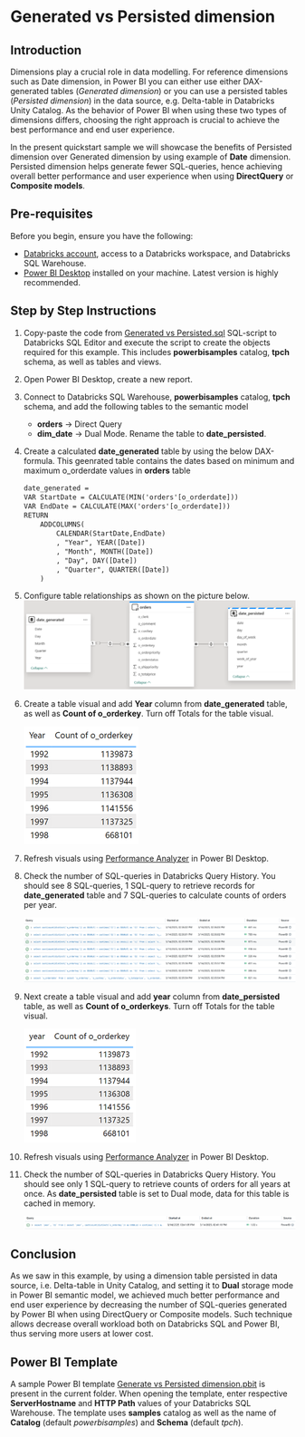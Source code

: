 # Generated vs Persisted dimension
## Introduction
Dimensions play a crucial role in data modelling. For reference dimensions such as Date dimension, in Power BI you can either use either DAX-generated tables (*Generated dimension*) or you can use a persisted tables (*Persisted dimension*) in the data source, e.g. Delta-table in Databricks Unity Catalog. As the behavior of Power BI when using these two types of dimensions differs, choosing the right approach is crucial to achieve the best performance and end user experience. 

In the present quickstart sample we will showcase the benefits of Persisted dimension over Generated dimension by using example of **Date** dimension. Persisted dimension helps generate fewer SQL-queries, hence achieving overall better performance and user experience when using **DirectQuery** or **Composite models**.


## Pre-requisites

Before you begin, ensure you have the following:

- [Databricks account](https://databricks.com/), access to a Databricks workspace, and Databricks SQL Warehouse. 
- [Power BI Desktop](https://powerbi.microsoft.com/desktop/) installed on your machine. Latest version is highly recommended.

  
## Step by Step Instructions
1. Copy-paste the code from [Generated vs Persisted.sql](./Generated%20vs%20Persisted%20dimension.sql) SQL-script to Databricks SQL Editor and execute the script to create the objects required for this example. This includes **powerbisamples** catalog, **tpch** schema, as well as tables and views.
   
2. Open Power BI Desktop, create a new report.
   
3. Connect to Databricks SQL Warehouse, **powerbisamples** catalog, **tpch** schema, and add the following tables to the semantic model
    - **orders** → Direct Query 
    - **dim_date** → Dual Mode. Rename the table to **date_persisted**.
      
4. Create a calculated **date_generated** table by using the below DAX-formula. This geenrated table contains the dates based on minimum and maximum o_orderdate values in **orders** table
    ```
    date_generated = 
    VAR StartDate = CALCULATE(MIN('orders'[o_orderdate]))
    VAR EndDate = CALCULATE(MAX('orders'[o_orderdate]))
    RETURN 
        ADDCOLUMNS(
            CALENDAR(StartDate,EndDate)
            , "Year", YEAR([Date])
            , "Month", MONTH([Date])
            , "Day", DAY([Date])
            , "Quarter", QUARTER([Date])
        )
    ```

5. Configure table relationships as shown on the picture below.
![Data model](./images/data_model.png)

6. Create a table visual and add **Year** column from **date_generated** table, as well as **Count of o_orderkey**. Turn off Totals for the table visual.
    
    ![Table visual](./images/generate_table.png)

7. Refresh visuals using [Performance Analyzer](https://learn.microsoft.com/en-us/power-bi/create-reports/desktop-performance-analyzer) in Power BI Desktop.
   
8. Check the number of SQL-queries in Databricks Query History. You should see 8 SQL-queries, 1 SQL-query to retrieve records for **date_generated** table and 7 SQL-queries to calculate counts of orders per year.

    ![Query History](./images/generate_queries.png)

9. Next create a table visual and add **year** column from **date_persisted** table, as well as **Count of o_orderkeys**. Turn off Totals for the table visual.

    ![Table visual](./images/persist_table.png)

10. Refresh visuals using [Performance Analyzer](https://learn.microsoft.com/en-us/power-bi/create-reports/desktop-performance-analyzer) in Power BI Desktop.
    
11. Check the number of SQL-queries in Databricks Query History. You should see only 1 SQL-query to retrieve counts of orders for all years at once. As **date_persisted** table is set to Dual mode, data for this table is cached in memory.

    ![Query History](./images/persisted_queries.png) 


## Conclusion
As we saw in this example, by using a dimension table persisted in data source, i.e. Delta-table in Unity Catalog, and setting it to **Dual** storage mode in Power BI semantic model, we achieved much better performance and end user experience by decreasing the number of SQL-queries generated by Power BI when using DirectQuery or Composite models. Such technique allows decrease overall workload both on Databricks SQL and Power BI, thus serving more users at lower cost.

## Power BI Template 

A sample Power BI template [Generate vs Persisted dimension.pbit](./Generated%20vs%20Persisted%20dimension.pbit) is present in the current folder. When opening the template, enter respective **ServerHostname** and **HTTP Path** values of your Databricks SQL Warehouse. The template uses **samples** catalog as well as the name of **Catalog** (default *powerbisamples*) and **Schema** (default *tpch*).
